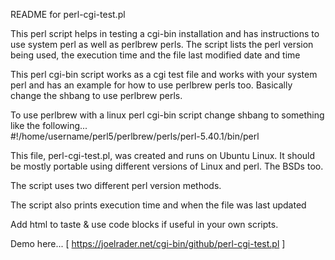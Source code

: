 README for perl-cgi-test.pl

This perl script helps in testing a cgi-bin installation and has instructions to use system perl as well as perlbrew perls.  The script lists the perl version being used, the execution time and the file last modified date and time

This perl cgi-bin script works as a cgi test file and works with your system perl and has an example for how to use perlbrew perls too.  Basically change the shbang to use perlbrew perls.

To use perlbrew with a linux perl cgi-bin script change shbang to something like the following...    
#!/home/username/perl5/perlbrew/perls/perl-5.40.1/bin/perl

This file, perl-cgi-test.pl, was created and runs on Ubuntu Linux. It should be mostly portable using different versions of Linux and perl. The BSDs too.

The script uses two different perl version methods.

The script also prints execution time and when the file was last updated 

Add html to taste & use code blocks if useful in your own scripts.

Demo here...
[ https://joelrader.net/cgi-bin/github/perl-cgi-test.pl ]
